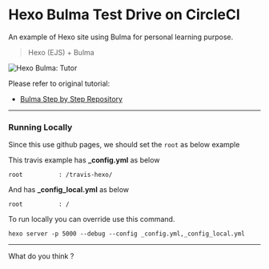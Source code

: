 # Hexo Bulma Test Drive on CircleCI

An example of Hexo site using Bulma
for personal learning purpose.

> Hexo (EJS) + Bulma

![Hexo Bulma: Tutor][hexo-bulma-preview]

Please refer to original tutorial:

* [Bulma Step by Step Repository][tutorial-bulma]

-- -- --

### Running Locally

Since this use github pages, we should set the `root` as below example

This travis example has **_config.yml** as below

```
root          : /travis-hexo/
```

And has **_config_local.yml** as below

```
root          : /
```

To run locally you can override use this command.

```
hexo server -p 5000 --debug --config _config.yml,_config_local.yml
```

-- -- --

What do you think ?

[tutorial-bulma]:    https://gitlab.com/epsi-rns/tutor-html-bulma/
[hexo-bulma-preview]:   https://gitlab.com/epsi-rns/tutor-hexo-bulma/raw/master/preview/hexo-bulma-preview.png
